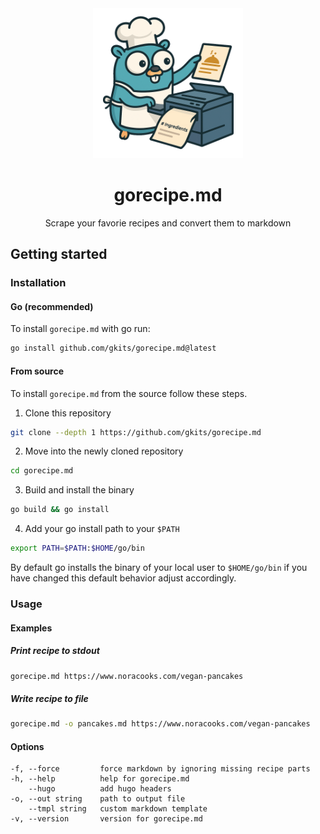 <div align="center">
  <a href="https://github.com/gkits/gorecipe.md">
<img src="assets/logo.png" alt="Logo" width="240" height="240">
  </a>
  <h1 align="center">gorecipe.md</h1>
  <p align="center">
    Scrape your favorie recipes and convert them to markdown
  </p>
</div>

## Getting started

### Installation

#### Go (recommended)

To install `gorecipe.md` with go run:

```sh
go install github.com/gkits/gorecipe.md@latest
```

#### From source

To install `gorecipe.md` from the source follow these steps.

1. Clone this repository

```sh
git clone --depth 1 https://github.com/gkits/gorecipe.md
```

2. Move into the newly cloned repository

```sh
cd gorecipe.md
```

3. Build and install the binary

```sh
go build && go install
```

4. Add your go install path to your `$PATH`

```sh
export PATH=$PATH:$HOME/go/bin
```

By default go installs the binary of your local user to `$HOME/go/bin` if you have changed this
default behavior adjust accordingly.

### Usage

#### Examples

##### Print recipe to stdout

```sh
gorecipe.md https://www.noracooks.com/vegan-pancakes
```

##### Write recipe to file

```sh
gorecipe.md -o pancakes.md https://www.noracooks.com/vegan-pancakes
```

#### Options

```
-f, --force         force markdown by ignoring missing recipe parts
-h, --help          help for gorecipe.md
    --hugo          add hugo headers
-o, --out string    path to output file
    --tmpl string   custom markdown template
-v, --version       version for gorecipe.md
```
